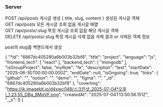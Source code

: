 ### Server

POST /api/posts 게시글 생성 { title, slug, content } 생성된 게시글 객체  
GET /api/posts 모든 게시글 조회 없음 게시글 배열  
GET /api/posts/:slug 특정 게시글 조회 없음 해당 게시글 객체  
DELETE /api/posts/:slug 특정 게시글 삭제 없음 삭제 결과 or 삭제된 객체 정보

post의 slug를 백엔드에서 생성

{
"*id": "6867dc405280a6b003b32bf8",
"title": "project",
"language": "js",
"frontend_tech": [
"react"
],
"backend_tech": [
"mongodb"
],
"isGroupProject": false,
"myRole": "fe",
"description": "test",
"startDate": "2025-06-30T00:00:00.000Z",
"endDate": null,
"isOngoing": true,
"links": {
"github": "",
"notion": "",
"demo": "",
"figma": "",
"\_id": "6867dc405280a6b003b32bf9"
},
"coverImg": "https://ik.imagekit.io/d4xwcj148/스크린샷_2025-07-04*오후\_1.23.55_DBg_8MqVF.png",
"createdAt": "2025-07-04T13:50:56.151Z",
"\_\_v": 0
}
